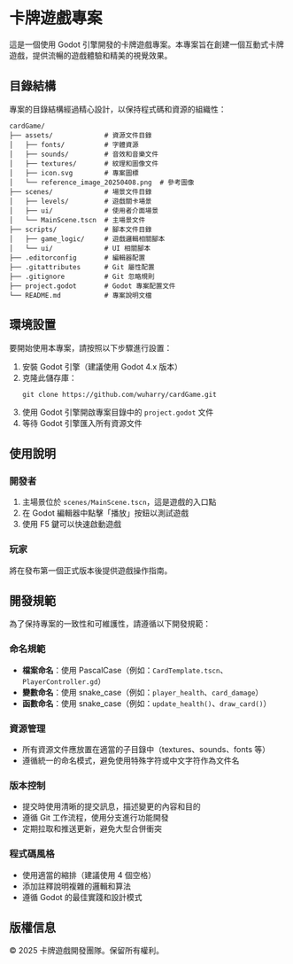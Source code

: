 # 卡牌遊戲專案

這是一個使用 Godot 引擎開發的卡牌遊戲專案。本專案旨在創建一個互動式卡牌遊戲，提供流暢的遊戲體驗和精美的視覺效果。

## 目錄結構

專案的目錄結構經過精心設計，以保持程式碼和資源的組織性：

```
cardGame/
├── assets/             # 資源文件目錄
│   ├── fonts/          # 字體資源
│   ├── sounds/         # 音效和音樂文件
│   ├── textures/       # 紋理和圖像文件
│   ├── icon.svg        # 專案圖標
│   └── reference_image_20250408.png  # 參考圖像
├── scenes/             # 場景文件目錄
│   ├── levels/         # 遊戲關卡場景
│   ├── ui/             # 使用者介面場景
│   └── MainScene.tscn  # 主場景文件
├── scripts/            # 腳本文件目錄
│   ├── game_logic/     # 遊戲邏輯相關腳本
│   └── ui/             # UI 相關腳本
├── .editorconfig       # 編輯器配置
├── .gitattributes      # Git 屬性配置
├── .gitignore          # Git 忽略規則
├── project.godot       # Godot 專案配置文件
└── README.md           # 專案說明文檔
```

## 環境設置

要開始使用本專案，請按照以下步驟進行設置：

1. 安裝 Godot 引擎（建議使用 Godot 4.x 版本）
2. 克隆此儲存庫：
   ```
   git clone https://github.com/wuharry/cardGame.git
   ```
3. 使用 Godot 引擎開啟專案目錄中的 `project.godot` 文件
4. 等待 Godot 引擎匯入所有資源文件

## 使用說明

### 開發者

1. 主場景位於 `scenes/MainScene.tscn`，這是遊戲的入口點
2. 在 Godot 編輯器中點擊「播放」按鈕以測試遊戲
3. 使用 F5 鍵可以快速啟動遊戲

### 玩家

將在發布第一個正式版本後提供遊戲操作指南。

## 開發規範

為了保持專案的一致性和可維護性，請遵循以下開發規範：

### 命名規範

- **檔案命名**：使用 PascalCase（例如：`CardTemplate.tscn`、`PlayerController.gd`）
- **變數命名**：使用 snake_case（例如：`player_health`、`card_damage`）
- **函數命名**：使用 snake_case（例如：`update_health()`、`draw_card()`）

### 資源管理

- 所有資源文件應放置在適當的子目錄中（textures、sounds、fonts 等）
- 遵循統一的命名模式，避免使用特殊字符或中文字符作為文件名

### 版本控制

- 提交時使用清晰的提交訊息，描述變更的內容和目的
- 遵循 Git 工作流程，使用分支進行功能開發
- 定期拉取和推送更新，避免大型合併衝突

### 程式碼風格

- 使用適當的縮排（建議使用 4 個空格）
- 添加註釋說明複雜的邏輯和算法
- 遵循 Godot 的最佳實踐和設計模式

## 版權信息

© 2025 卡牌遊戲開發團隊。保留所有權利。

